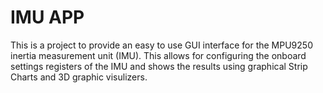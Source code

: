 # IMU APP
This is a project to provide an easy to use GUI interface for the MPU9250 inertia measurement unit (IMU).  This allows for configuring the onboard settings registers of the IMU and shows the results using graphical Strip Charts and 3D graphic visulizers.
